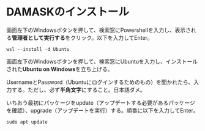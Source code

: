 # DAMASKのインストール


画面左下のWindowsボタンを押して、検索窓にPowershellを入力し、表示される**管理者として実行する**をクリック。以下を入力してEnter。
```
wsl --install -d Ubuntu
```
画面左下のWindowsボタンを押して、検索窓にUbuntuを入力し、インストールされた**Ubuntu on Windows**を立ち上げる。

UsernameとPassword（Ubuntuにログインするためのもの）を聞かれたら、入力する。ただし、必ず**半角文字**にすること。日本語ダメ。

いちおう最初にパッケージをupdate（アップデートする必要があるパッケージを確認）、upgrade（アップデートを実行）する。順番に以下を入力してEnter。
```
sudo apt update
